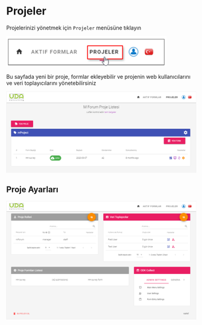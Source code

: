 # Projeler
Projelerinizi yönetmek için `Projeler` menüsüne tıklayın
 
![An image](./img/s4-ProjectsMenu.png)

Bu sayfada yeni bir proje, formlar ekleyebilir ve projenin web kullanıcılarını ve veri toplayıcılarını yönetebilirsiniz
 
![An image](./img/s4-Projects.png)
 
## Proje Ayarları
 
![An image](./img/s4-ProjectSettings.png)
